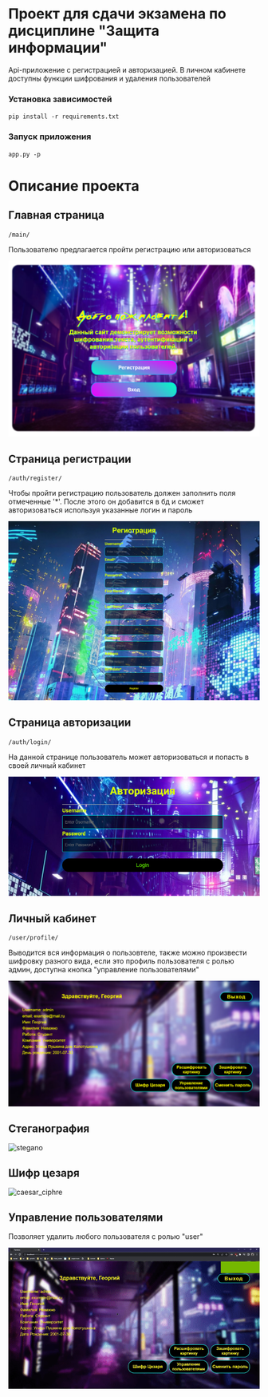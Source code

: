 # Проект для сдачи экзамена по дисциплине "Защита информации"

Api-приложение с регистрацией и авторизацией. В личном кабинете доступны функции шифрования и удаления пользователей

### Установка зависимостей

    pip install -r requirements.txt

### Запуск приложения

    app.py -p

# Описание проекта

## Главная страница

    /main/

Пользователю предлагается пройти регистрацию или авторизоваться

![main_page](https://github.com/R0ryMercury/information_security/blob/master/readme_files/main.png)

## Страница регистрации

    /auth/register/

Чтобы пройти регистрацию пользователь должен заполнить поля отмеченные '*'. 
После этого он добавится в бд и сможет авторизоваться используя указанные логин и пароль

![registration_page](https://github.com/R0ryMercury/information_security/blob/master/readme_files/registration.png)

## Страница авторизации

    /auth/login/

На данной странице пользователь может авторизоваться и попасть в своей личный кабинет

![login_page](https://github.com/R0ryMercury/information_security/blob/master/readme_files/login.png)

## Личный кабинет

    /user/profile/

Выводится вся информация о пользовтеле, также можно произвести шифровку разного вида, если это профиль пользователя с ролью админ, доступна кнопка "управление пользователями"

![profile_page](https://github.com/R0ryMercury/information_security/blob/master/readme_files/profile.png)

## Стеганография

![stegano](https://github.com/R0ryMercury/information_security/blob/master/readme_files/img_ciphre.gif)

## Шифр цезаря

![caesar_ciphre](https://github.com/R0ryMercury/information_security/blob/master/readme_files/caesar_ciphre.gif)

## Управление пользователями

Позволяет удалить любого пользователя с ролью "user"

![user_management](https://github.com/R0ryMercury/information_security/blob/master/readme_files/user_management.gif)
